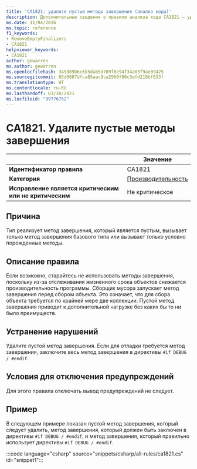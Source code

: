 ```yaml
---
title: 'CA1821: удалите пустые методы завершения (анализ кода)'
description: Дополнительные сведения о правиле анализа кода CA1821 — удалите пустые методы завершения
ms.date: 11/04/2016
ms.topic: reference
f1_keywords:
- RemoveEmptyFinalizers
- CA1821
helpviewer_keywords:
- CA1821
author: gewarren
ms.author: gewarren
ms.openlocfilehash: 349d89b6c6b5dab5d709f0e94f34a03f9ae09425
ms.sourcegitcommit: 05d0087dfca85aac9ca2960f86c5efd218bf833f
ms.translationtype: HT
ms.contentlocale: ru-RU
ms.lasthandoff: 03/30/2021
ms.locfileid: "99776752"
---
```

# <a name="ca1821-remove-empty-finalizers"></a>CA1821. Удалите пустые методы завершения

| | Значение |
|-|-|
| **Идентификатор правила** |CA1821|
| **Категория** |[Производительность](performance-warnings.md)|
| **Исправление является критическим или не критическим** |Не критическое|

## <a name="cause"></a>Причина

Тип реализует метод завершения, который является пустым, вызывает только метод завершения базового типа или вызывает только условно порожденные методы.

## <a name="rule-description"></a>Описание правила

Если возможно, старайтесь не использовать методы завершения, поскольку из-за отслеживания жизненного срока объектов снижается производительность программы. Сборщик мусора запускает метод завершения перед сбором объекта. Это означает, что для сбора объекта требуется по крайней мере две коллекции. Пустой метод завершения приводит к дополнительной нагрузке без каких бы то ни было преимуществ.

## <a name="how-to-fix-violations"></a>Устранение нарушений

Удалите пустой метод завершения. Если для отладки требуется метод завершения, заключите весь метод завершения в директивы `#if DEBUG / #endif`.

## <a name="when-to-suppress-warnings"></a>Условия для отключения предупреждений

Для этого правила отключать вывод предупреждений не следует.

## <a name="example"></a>Пример

В следующем примере показан пустой метод завершения, который следует удалить, метод завершения, который должен быть заключен в директивы `#if DEBUG / #endif`, и метод завершения, который правильно использует директивы `#if DEBUG / #endif`.

:::code language="csharp" source="snippets/csharp/all-rules/ca1821.cs" id="snippet1":::
